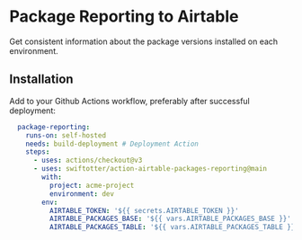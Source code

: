 # Package Reporting to Airtable

Get consistent information about the package versions installed on each environment.

## Installation

Add to your Github Actions workflow, preferably after successful deployment:
```yaml
  package-reporting:
    runs-on: self-hosted
    needs: build-deployment # Deployment Action
    steps:
      - uses: actions/checkout@v3
      - uses: swiftotter/action-airtable-packages-reporting@main
        with:
          project: acme-project
          environment: dev
        env:
          AIRTABLE_TOKEN: '${{ secrets.AIRTABLE_TOKEN }}'
          AIRTABLE_PACKAGES_BASE: '${{ vars.AIRTABLE_PACKAGES_BASE }}'
          AIRTABLE_PACKAGES_TABLE: '${{ vars.AIRTABLE_PACKAGES_TABLE }}'
```
